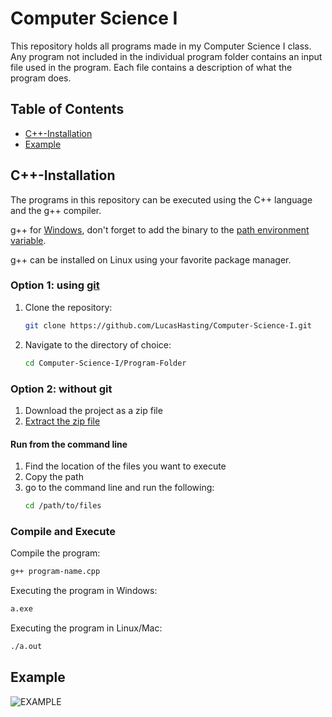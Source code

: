 # Computer Science I
This repository holds all programs made in my Computer Science I class. Any program not included in the individual program folder contains an input file used in the program. Each file contains a description of what the program does.

## Table of Contents

- [C++-Installation](#c++-installation)
- [Example](#example)

## C++-Installation

The programs in this repository can be executed using the C++ language and the g++ compiler.

g++ for [Windows](https://sourceforge.net/projects/mingw/), don't forget to add the binary to the [path environment variable](https://www.architectryan.com/2018/03/17/add-to-the-path-on-windows-10/).

g++ can be installed on Linux using your favorite package manager.

### Option 1: using [git](https://git-scm.com/downloads)
1. Clone the repository:

    ```sh
    git clone https://github.com/LucasHasting/Computer-Science-I.git
    ```

2. Navigate to the directory of choice:
    
    ```sh
    cd Computer-Science-I/Program-Folder
    ```
    
### Option 2: without git
1. Download the project as a zip file
2. [Extract the zip file](https://www.wikihow.com/Unzip-a-File)

#### Run from the command line
1. Find the location of the files you want to execute
2. Copy the path
3. go to the command line and run the following:
   ```sh
   cd /path/to/files
   ```

### Compile and Execute
Compile the program:
```sh
g++ program-name.cpp
```

Executing the program in Windows:
```sh
a.exe
```

Executing the program in Linux/Mac:
```sh
./a.out
```

## Example

![EXAMPLE](example.png)
